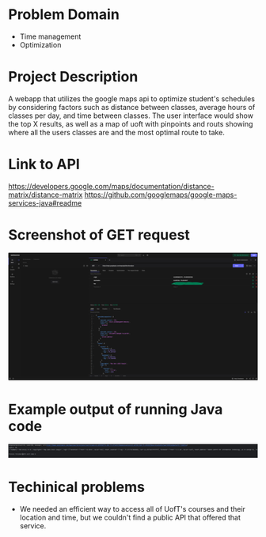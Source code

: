 # Problem Domain
- Time management
- Optimization

# Project Description
A webapp that utilizes the google maps api to optimize student's schedules by considering factors such as distance between classes, average hours of classes per day, and time between classes. The user interface would show the top X results, as well as a map of uoft with pinpoints and routs showing where all the users classes are and the most optimal route to take.

# Link to API
https://developers.google.com/maps/documentation/distance-matrix/distance-matrix
https://github.com/googlemaps/google-maps-services-java#readme

# Screenshot of GET request
![Get request output example](img.png)
# Example output of running Java code
![output of example GET request](img_2.png)
# Techinical problems
- We needed an efficient way to access all of UofT's courses and their location and time, but we couldn't find a public API that offered that service.